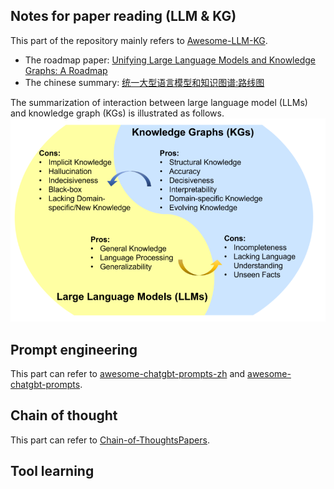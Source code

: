 ## Notes for paper reading (LLM & KG)

This part of the repository mainly refers to [Awesome-LLM-KG](https://github.com/RManLuo/Awesome-LLM-KG).
- The roadmap paper: [Unifying Large Language Models and Knowledge Graphs: A Roadmap](https://arxiv.org/abs/2306.08302)
- The chinese summary: [统一大型语言模型和知识图谱:路线图](https://mp.weixin.qq.com/s/pjkLp0NsT9EtQye3c6CA6Q)

The summarization of interaction between large language model (LLMs) and knowledge graph (KGs) is illustrated as follows.
![](imgs/Summaization.png)

## Prompt engineering
This part can refer to [awesome-chatgbt-prompts-zh](https://github.com/PlexPt/awesome-chatgpt-prompts-zh) and [awesome-chatgbt-prompts](https://github.com/f/awesome-chatgpt-prompts).

## Chain of thought
This part can refer to [Chain-of-ThoughtsPapers](https://github.com/Timothyxxx/Chain-of-ThoughtsPapers).

## Tool learning